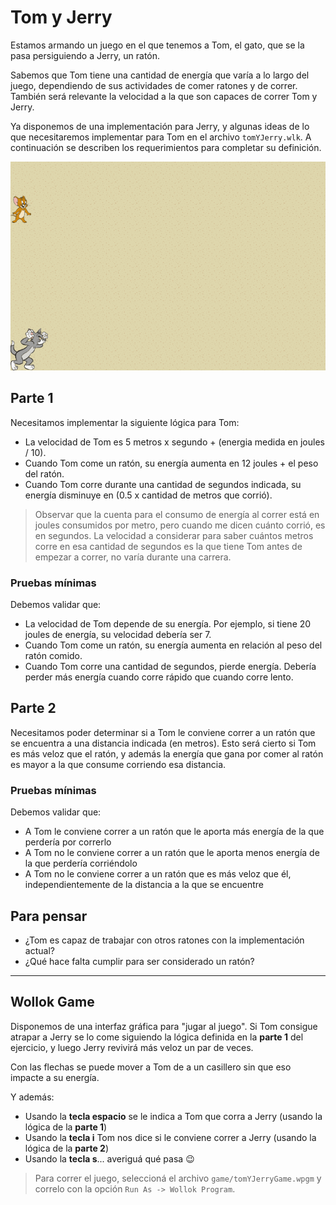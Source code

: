 # Tom y Jerry

Estamos armando un juego en el que tenemos a Tom, el gato, que se la pasa persiguiendo a Jerry, un ratón.

Sabemos que Tom tiene una cantidad de energía que varía a lo largo del juego, dependiendo de sus actividades de comer ratones y de correr. También será relevante la velocidad a la que son capaces de correr Tom y Jerry.

Ya disponemos de una implementación para Jerry, y algunas ideas de lo que necesitaremos implementar para Tom en el archivo `tomYJerry.wlk`. A continuación se describen los requerimientos para completar su definición.

![Tom y Jerry](assets/tomYJerry-game.gif)

## Parte 1

Necesitamos implementar la siguiente lógica para Tom:
- La velocidad de Tom es 5 metros x segundo + (energia medida en joules / 10). 
- Cuando Tom come un ratón, su energía aumenta en 12 joules + el peso del ratón. 
- Cuando Tom corre durante una cantidad de segundos indicada, su energía disminuye en (0.5 x cantidad de metros que corrió).

> Observar que la cuenta para el consumo de energía al correr está en joules consumidos por metro, pero cuando me dicen cuánto corrió, es en segundos. La velocidad a considerar para saber cuántos metros corre en esa cantidad de segundos es la que tiene Tom antes de empezar a correr, no varía durante una carrera.

### Pruebas mínimas

Debemos validar que:
- La velocidad de Tom depende de su energía. Por ejemplo, si tiene 20 joules de energía, su velocidad debería ser 7.
- Cuando Tom come un ratón, su energía aumenta en relación al peso del ratón comido.
- Cuando Tom corre una cantidad de segundos, pierde energía. Debería perder más energía cuando corre rápido que cuando corre lento.

## Parte 2

Necesitamos poder determinar si a Tom le conviene correr a un ratón que se encuentra a una distancia indicada (en metros). Esto será cierto si Tom es más veloz que el ratón, y además la energía que gana por comer al ratón es mayor a la que consume corriendo esa distancia.

### Pruebas mínimas

Debemos validar que:
- A Tom le conviene correr a un ratón que le aporta más energía de la que perdería por correrlo
- A Tom no le conviene correr a un ratón que le aporta menos energía de la que perdería corriéndolo
- A Tom no le conviene correr a un ratón que es más veloz que él, independientemente de la distancia a la que se encuentre

## Para pensar

- ¿Tom es capaz de trabajar con otros ratones con la implementación actual?
- ¿Qué hace falta cumplir para ser considerado un ratón?

---------

## Wollok Game

Disponemos de una interfaz gráfica para "jugar al juego". Si Tom consigue atrapar a Jerry se lo come siguiendo la lógica definida en la **parte 1** del ejercicio, y luego Jerry revivirá más veloz un par de veces.

Con las flechas se puede mover a Tom de a un casillero sin que eso impacte a su energía. 

Y además:
- Usando la **tecla espacio** se le indica a Tom que corra a Jerry (usando la lógica de la **parte 1**)
- Usando la **tecla i** Tom nos dice si le conviene correr a Jerry (usando la lógica de la **parte 2**)
- Usando la **tecla s**... averiguá qué pasa :wink:

> Para correr el juego, seleccioná el archivo `game/tomYJerryGame.wpgm` y correlo con la opción `Run As -> Wollok Program`.